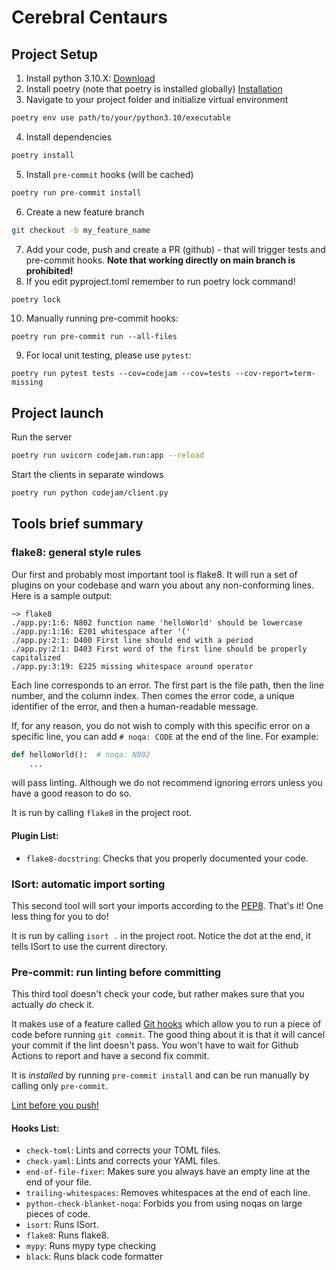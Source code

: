 # Cerebral Centaurs

## Project Setup

1. Install python 3.10.X: [Download](https://www.python.org/downloads/)
2. Install poetry (note that poetry is installed globally) [Installation](https://python-poetry.org/docs/#installation)
3. Navigate to your project folder and initialize virtual environment
```bash
poetry env use path/to/your/python3.10/executable
```
4. Install dependencies
```bash
poetry install
```
5. Install `pre-commit` hooks (will be cached)
```bash
poetry run pre-commit install
```
6. Create a new feature branch
```bash
git checkout -b my_feature_name
```
7. Add your code, push and create a PR (github) - that will trigger tests and pre-commit hooks. **Note that working directly on main branch is prohibited!**
8. If you edit pyproject.toml remember to run poetry lock command!
```bash
poetry lock
```
10. Manually running pre-commit hooks:
```
poetry run pre-commit run --all-files
```

9. For local unit testing, please use `pytest`:
```
poetry run pytest tests --cov=codejam --cov=tests --cov-report=term-missing
```

## Project launch
Run the server
```bash
poetry run uvicorn codejam.run:app --reload
```

Start the clients in separate windows
```bash
poetry run python codejam/client.py
```

## Tools brief summary

### flake8: general style rules

Our first and probably most important tool is flake8. It will run a set of plugins on your codebase and warn you about any non-conforming lines.
Here is a sample output:
```
~> flake8
./app.py:1:6: N802 function name 'helloWorld' should be lowercase
./app.py:1:16: E201 whitespace after '('
./app.py:2:1: D400 First line should end with a period
./app.py:2:1: D403 First word of the first line should be properly capitalized
./app.py:3:19: E225 missing whitespace around operator
```

Each line corresponds to an error. The first part is the file path, then the line number, and the column index.
Then comes the error code, a unique identifier of the error, and then a human-readable message.

If, for any reason, you do not wish to comply with this specific error on a specific line, you can add `# noqa: CODE` at the end of the line.
For example:
```python
def helloWorld():  # noqa: N802
    ...
```
will pass linting. Although we do not recommend ignoring errors unless you have a good reason to do so.

It is run by calling `flake8` in the project root.

#### Plugin List:

- `flake8-docstring`: Checks that you properly documented your code.

### ISort: automatic import sorting

This second tool will sort your imports according to the [PEP8](https://www.python.org/dev/peps/pep-0008/#imports). That's it! One less thing for you to do!

It is run by calling `isort .` in the project root. Notice the dot at the end, it tells ISort to use the current directory.

### Pre-commit: run linting before committing

This third tool doesn't check your code, but rather makes sure that you actually *do* check it.

It makes use of a feature called [Git hooks](https://git-scm.com/book/en/v2/Customizing-Git-Git-Hooks) which allow you to run a piece of code before running `git commit`.
The good thing about it is that it will cancel your commit if the lint doesn't pass. You won't have to wait for Github Actions to report and have a second fix commit.

It is *installed* by running `pre-commit install` and can be run manually by calling only `pre-commit`.

[Lint before you push!](https://soundcloud.com/lemonsaurusrex/lint-before-you-push)

#### Hooks List:

- `check-toml`: Lints and corrects your TOML files.
- `check-yaml`: Lints and corrects your YAML files.
- `end-of-file-fixer`: Makes sure you always have an empty line at the end of your file.
- `trailing-whitespaces`: Removes whitespaces at the end of each line.
- `python-check-blanket-noqa`: Forbids you from using noqas on large pieces of code.
- `isort`: Runs ISort.
- `flake8`: Runs flake8.
- `mypy`: Runs mypy type checking
- `black`: Runs black code formatter
